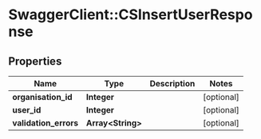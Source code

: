 # SwaggerClient::CSInsertUserResponse

## Properties
Name | Type | Description | Notes
------------ | ------------- | ------------- | -------------
**organisation_id** | **Integer** |  | [optional] 
**user_id** | **Integer** |  | [optional] 
**validation_errors** | **Array&lt;String&gt;** |  | [optional] 


